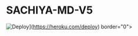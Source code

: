 # SACHIYA-MD-V5




![Deploy](https://www.herokucdn.com/deploy/button.svg)](https://heroku.com/deploy) border="0"></a> 

